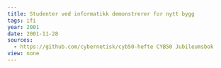 ```yaml
---
title: Studenter ved informatikk demonstrerer for nytt bygg
tags: ifi
year: 2001
date: 2001-11-28
sources:
  - https://github.com/cybernetisk/cyb50-hefte CYB50 Jubileumsbok
view: none
---
```

